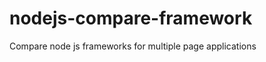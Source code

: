 nodejs-compare-framework
========================

Compare node js frameworks for multiple page applications 
